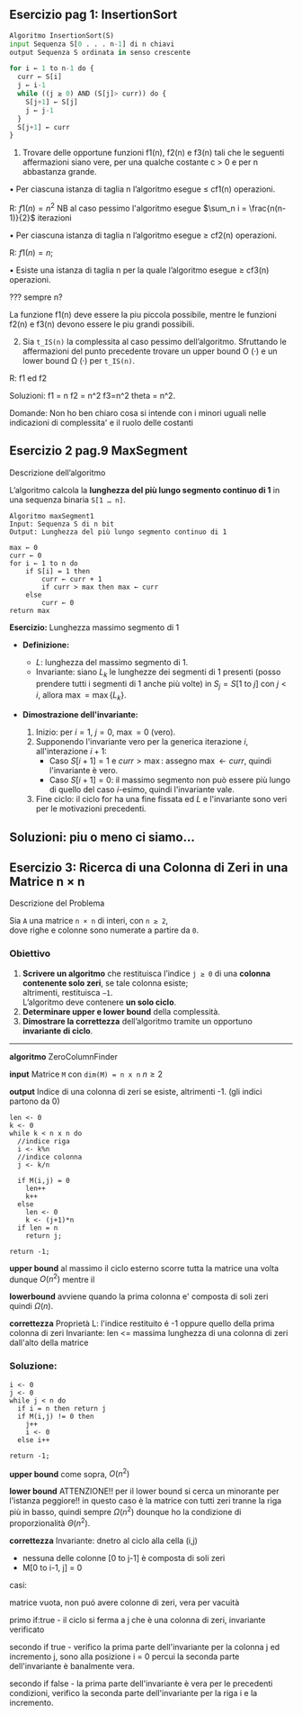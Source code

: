 ## Esercizio pag 1: InsertionSort

``` python
Algoritmo InsertionSort(S)
input Sequenza S[0 . . . n-1] di n chiavi
output Sequenza S ordinata in senso crescente

for i ← 1 to n-1 do {
  curr ← S[i]
  j ← i-1
  while ((j ≥ 0) AND (S[j]> curr)) do {
    S[j+1] ← S[j]
    j ← j-1
  }
  S[j+1] ← curr
}
```

1. Trovare delle opportune funzioni f1(n), f2(n) e f3(n) tali che le
seguenti affermazioni siano vere, per una qualche costante c > 0 e
per n abbastanza grande.

• Per ciascuna istanza di taglia n l’algoritmo esegue ≤ cf1(n)
operazioni.

R: $f1(n) = n^2$ NB al caso pessimo l'algoritmo esegue $\sum_n i = \frac{n(n-1)}{2}$ iterazioni

• Per ciascuna istanza di taglia n l’algoritmo esegue ≥ cf2(n)
operazioni.

R: $f1(n) = n$;

• Esiste una istanza di taglia n per la quale l’algoritmo esegue
≥ cf3(n) operazioni.

??? sempre n?

La funzione f1(n) deve essere la piu piccola possibile, mentre le
funzioni f2(n) e f3(n) devono essere le piu grandi possibili.

2. Sia `t_IS(n)` la complessita al caso pessimo dell’algoritmo. Sfruttando
le affermazioni del punto precedente trovare un upper bound O (·) e
un lower bound Ω (·) per `t_IS(n)`.

R: f1 ed f2

Soluzioni: f1 = n f2 = n^2 f3=n^2 theta = n^2.

Domande: Non ho ben chiaro cosa si intende con i minori uguali nelle indicazioni di complessita' e il ruolo delle costanti


## Esercizio 2 pag.9 MaxSegment


Descrizione dell’algoritmo

L’algoritmo calcola la **lunghezza del più lungo segmento continuo di 1** in una sequenza binaria `S[1 … n]`.

```plaintext
Algoritmo maxSegment1
Input: Sequenza S di n bit
Output: Lunghezza del più lungo segmento continuo di 1

max ← 0
curr ← 0
for i ← 1 to n do
    if S[i] = 1 then
        curr ← curr + 1
        if curr > max then max ← curr
    else
        curr ← 0
return max
```

**Esercizio:** Lunghezza massimo segmento di 1

- **Definizione:**  
  - $L$: lunghezza del massimo segmento di 1.
  - Invariante: siano $L_k$ le lunghezze dei segmenti di 1 presenti (posso prendere tutti i segmenti di 1 anche più volte) in $S_j = S[1 \text{ to } j]$ con $j < i$, allora $\max = \max\{L_k\}$.

- **Dimostrazione dell'invariante:**
  1. Inizio: per $i=1$, $j=0$, $\max=0$ (vero).
  2. Supponendo l'invariante vero per la generica iterazione $i$, all'interazione $i+1$:
     - Caso $S[i+1] = 1$ e $curr > \max$: assegno $\max \leftarrow curr$, quindi l'invariante è vero.
     - Caso $S[i+1] = 0$: il massimo segmento non può essere più lungo di quello del caso $i$-esimo, quindi l'invariante vale.
  3. Fine ciclo: il ciclo for ha una fine fissata ed $L$ e l'invariante sono veri per le motivazioni precedenti.


Soluzioni: piu o meno ci siamo...
---

## Esercizio 3: Ricerca di una Colonna di Zeri in una Matrice n × n

Descrizione del Problema

Sia `A` una matrice `n × n` di interi, con `n ≥ 2`,  
dove righe e colonne sono numerate a partire da `0`.

### Obiettivo
1. **Scrivere un algoritmo** che restituisca l’indice `j ≥ 0` di una **colonna contenente solo zeri**, se tale colonna esiste;  
   altrimenti, restituisca `−1`.  
   L’algoritmo deve contenere **un solo ciclo**.
2. **Determinare upper e lower bound** della complessità.
3. **Dimostrare la correttezza** dell’algoritmo tramite un opportuno **invariante di ciclo**.

---
**algoritmo** ZeroColumnFinder

**input** Matrice `M` con `dim(M) = n x n`   $n\geq2$

**output** Indice di una colonna di zeri se esiste, altrimenti -1. (gli indici partono da 0)

```algorithm
len <- 0
k <- 0
while k < n x n do
  //indice riga
  i <- k%n
  //indice colonna
  j <- k/n
  
  if M(i,j) = 0
    len++
    k++
  else
    len <- 0
    k <- (j+1)*n
  if len = n
    return j;

return -1;

```

**upper bound** al massimo il ciclo esterno scorre tutta la matrice una volta dunque $O(n^2)$ mentre il 

**lowerbound** avviene quando la prima colonna e' composta di soli zeri quindi $\Omega(n)$.

**correttezza** Proprietà L: l'indice restituito é -1 oppure quello della prima colonna di zeri
Invariante: len <= massima lunghezza di una colonna di zeri dall'alto della matrice

### Soluzione:
```algorithm
i <- 0
j <- 0
while j < n do
  if i = n then return j
  if M(i,j) != 0 then 
    j++
    i <- 0
  else i++

return -1;

```

**upper bound** come sopra, $O(n^2)$

**lower bound** ATTENZIONE!! per il lower bound si cerca un minorante per l'istanza peggiore!! in questo caso è la matrice con tutti zeri tranne la riga più in basso, quindi sempre $\Omega (n^2)$ dounque ho la condizione di proporzionalità $\Theta (n^2)$.

**correttezza** Invariante: dnetro al ciclo alla cella (i,j)
 - nessuna delle colonne [0 to j-1] è composta di soli zeri
 - M[0 to i-1, j] = 0

casi: 

matrice vuota, non puó avere colonne di zeri, vera per vacuità

primo if:true - il ciclo si ferma a j che è una colonna di zeri, invariante verificato 

secondo if true - verifico la prima parte dell'invariante per la colonna j ed incremento j, sono alla posizione i = 0 percui la seconda parte dell'invariante è banalmente vera.

secondo if false - la prima parte dell'invariante è vera per le precedenti condizioni, verifico la seconda parte dell'invariante per la riga i e la incremento.